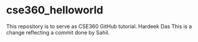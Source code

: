 # cse360_helloworld
This repository is to serve as CSE360 GitHub tutorial.
Hardeek Das
This is a change reflecting a commit done by Sahil.
